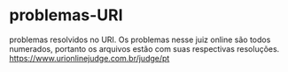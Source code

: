 # problemas-URI
problemas resolvidos no URI.
Os problemas nesse juiz online são todos numerados, portanto os arquivos estão com suas respectivas resoluções.
https://www.urionlinejudge.com.br/judge/pt
